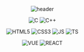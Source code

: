 <div align="center">
 
![header](https://capsule-render.vercel.app/api?type=transparent&fontColor=4DB6FF&height=88&section=header&text=JI%20HAE%20KIM&fontSize=50&fontAlignY=65&animation=twinkling&desc=an%20aspiring%20student%20developer&descAlignY=90&descSize=15&descAlign=65)
 

![C](https://img.shields.io/badge/C-00599C?style=flat-square&logo=c&logoColor=white)
![C++](https://img.shields.io/badge/C%2B%2B-00599C?style=flat-square&logo=c%2B%2B&logoColor=white) 


![HTML5](https://img.shields.io/badge/HTML5-E34F26?style=flat-square&logo=html5&logoColor=white) 
![CSS3](https://img.shields.io/badge/CSS3-1572B6?style=flat-square&logo=css3&logoColor=white)
![JS](https://img.shields.io/badge/JavaScript-323330?style=flat-square&logo=javascript&logoColor=F7DF1E)
![TS](https://img.shields.io/badge/TypeScript-007ACC?style=flat-square&logo=typescript&logoColor=white)


![VUE](https://img.shields.io/badge/Vue.js-35495E?style=flat-square&logo=vuedotjs&logoColor=4FC08D)
![REACT](https://img.shields.io/badge/React-20232A?style=flat-square&logo=react&logoColor=61DAFB)
</div>
